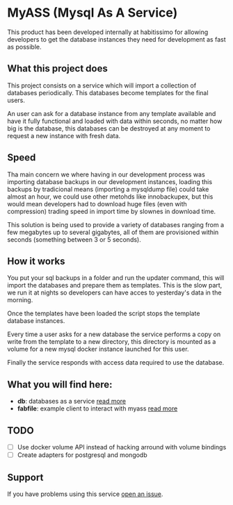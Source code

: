# MyASS (Mysql As A Service)

This product has been developed internally at habitissimo for allowing developers to get the database instances they need for development as fast as possible.

## What this project does

This project consists on a service which will import a collection of databases periodically. This databases become templates for the final users.

An user can ask for a database instance from any template available and have it fully functional and loaded with data within seconds, no matter how big is the database, this databases can be destroyed at any moment to request a new instance with fresh data.

## Speed

Tha main concern we where having in our development process was importing database backups in our development instances, loading this backups by tradicional means (importing a mysqldump file) could take almost an hour, we could use other metohds like innobackupex, but this would mean developers had to download huge files (even with compression) trading speed in import time by slownes in download time.

This solution is being used to provide a variety of databases ranging from a few megabytes up to several gigabytes, all of them are provisioned within seconds (something between 3 or 5 seconds).

## How it works

You put your sql backups in a folder and run the updater command, this will import the databases and prepare them as templates. This is the slow part, we run it at nights so developers can have acces to yesterday's data in the morning.

Once the templates have been loaded the script stops the template database instances.

Every time a user asks for a new database the service performs a copy on write from the template to a new directory, this directory is mounted as a volume
for a new mysql docker instance launched for this user.

Finally the service responds with access data required to use the database.

## What you will find here:

 - **db**: databases as a service [read more](db/README.md)
 - **fabfile**: example client to interact with myass [read more](fabfile/README.md)

## TODO
 - [ ] Use docker volume API instead of hacking arround with volume bindings
 - [ ] Create adapters for postgresql and mongodb

## Support

If you have problems using this service [open an issue](../../Habitissimo/myass/issues).
